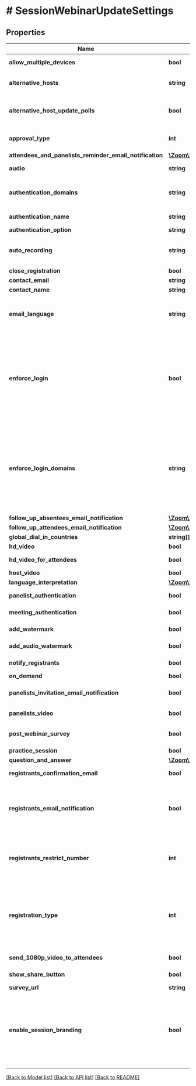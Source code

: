 # # SessionWebinarUpdateSettings

## Properties

Name | Type | Description | Notes
------------ | ------------- | ------------- | -------------
**allow_multiple_devices** | **bool** | Allow attendees to join from multiple devices. | [optional]
**alternative_hosts** | **string** | Alternative host emails or IDs. Multiple values separated by comma. | [optional]
**alternative_host_update_polls** | **bool** | Whether the **Allow alternative hosts to add or edit polls** feature is enabled. This requires Zoom version 5.8.0 or higher. | [optional]
**approval_type** | **int** | &#x60;0&#x60; - Automatically approve.&lt;br&gt;&#x60;1&#x60; - Manually approve.&lt;br&gt;&#x60;2&#x60; - No registration required. | [optional] [default to self::APPROVAL_TYPE_2]
**attendees_and_panelists_reminder_email_notification** | [**\Zoom\Api\Model\CreateWebinarSettingsAttendeesAndPanelistsReminderEmailNotification**](CreateWebinarSettingsAttendeesAndPanelistsReminderEmailNotification.md) |  | [optional]
**audio** | **string** | Determine how participants can join the audio portion of the webinar. | [optional] [default to 'both']
**authentication_domains** | **string** | If user has configured [\&quot;Sign Into Zoom with Specified Domains\&quot;](https://support.zoom.us/hc/en-us/articles/360037117472-Authentication-Profiles-for-Meetings-and-Webinars#h_5c0df2e1-cfd2-469f-bb4a-c77d7c0cca6f) option, this will list the domains that are authenticated. | [optional]
**authentication_name** | **string** | Authentication name set in the [authentication profile](https://support.zoom.us/hc/en-us/articles/360037117472-Authentication-Profiles-for-Meetings-and-Webinars#h_5c0df2e1-cfd2-469f-bb4a-c77d7c0cca6f). | [optional]
**authentication_option** | **string** | Webinar authentication option id. | [optional]
**auto_recording** | **string** | Automatic recording:&lt;br&gt;&#x60;local&#x60; - Record on local.&lt;br&gt;&#x60;cloud&#x60; -  Record on cloud.&lt;br&gt;&#x60;none&#x60; - Disabled. | [optional] [default to 'none']
**close_registration** | **bool** | Close registration after event date. | [optional]
**contact_email** | **string** | Contact email for registration | [optional]
**contact_name** | **string** | Contact name for registration | [optional]
**email_language** | **string** | Set the email language to one of the following: &#x60;en-US&#x60;,&#x60;de-DE&#x60;,&#x60;es-ES&#x60;,&#x60;fr-FR&#x60;,&#x60;jp-JP&#x60;,&#x60;pt-PT&#x60;,&#x60;ru-RU&#x60;,&#x60;zh-CN&#x60;, &#x60;zh-TW&#x60;, &#x60;ko-KO&#x60;, &#x60;it-IT&#x60;, &#x60;vi-VN&#x60;. | [optional]
**enforce_login** | **bool** | Only signed in users can join this meeting.  **This field is deprecated and will not be supported in the future.**  &lt;br&gt;&lt;br&gt;As an alternative, use the \&quot;meeting_authentication\&quot;, \&quot;authentication_option\&quot; and \&quot;authentication_domains\&quot; fields to understand the [authentication configurations](https://support.zoom.us/hc/en-us/articles/360037117472-Authentication-Profiles-for-Meetings-and-Webinars) set for the Webinar. | [optional]
**enforce_login_domains** | **string** | Only signed in users with specified domains can join meetings.  **This field is deprecated and will not be supported in the future.**  &lt;br&gt;&lt;br&gt;As an alternative, use the \&quot;meeting_authentication\&quot;, \&quot;authentication_option\&quot; and \&quot;authentication_domains\&quot; fields to understand the [authentication configurations](https://support.zoom.us/hc/en-us/articles/360037117472-Authentication-Profiles-for-Meetings-and-Webinars) set for the Webinar. | [optional]
**follow_up_absentees_email_notification** | [**\Zoom\Api\Model\CreateWebinarSettingsFollowUpAbsenteesEmailNotification**](CreateWebinarSettingsFollowUpAbsenteesEmailNotification.md) |  | [optional]
**follow_up_attendees_email_notification** | [**\Zoom\Api\Model\CreateWebinarSettingsFollowUpAttendeesEmailNotification**](CreateWebinarSettingsFollowUpAttendeesEmailNotification.md) |  | [optional]
**global_dial_in_countries** | **string[]** | List of global dial-in countries | [optional]
**hd_video** | **bool** | Default to HD video. | [optional] [default to false]
**hd_video_for_attendees** | **bool** | Whether HD video for attendees is enabled. | [optional] [default to false]
**host_video** | **bool** | Start video when host joins webinar. | [optional]
**language_interpretation** | [**\Zoom\Api\Model\CreateWebinarSettingsLanguageInterpretation**](CreateWebinarSettingsLanguageInterpretation.md) |  | [optional]
**panelist_authentication** | **bool** | Require panelists to authenticate to join | [optional]
**meeting_authentication** | **bool** | Only authenticated users can join Webinar. | [optional]
**add_watermark** | **bool** | Add watermark that identifies the viewing participant. | [optional]
**add_audio_watermark** | **bool** | Add audio watermark that identifies the participants. | [optional]
**notify_registrants** | **bool** | Send notification email to registrants when the host updates a webinar. | [optional]
**on_demand** | **bool** | Make the webinar on-demand | [optional] [default to false]
**panelists_invitation_email_notification** | **bool** | Send invitation email to panelists (If &#x60;false&#x60;, do not send invitation email to panelists). | [optional]
**panelists_video** | **bool** | Start video when panelists join webinar. | [optional]
**post_webinar_survey** | **bool** | Zoom will open a survey page in attendees&#39; browsers after leaving the webinar | [optional]
**practice_session** | **bool** | Enable practice session. | [optional] [default to false]
**question_and_answer** | [**\Zoom\Api\Model\CreateWebinarSettingsQuestionAndAnswer**](CreateWebinarSettingsQuestionAndAnswer.md) |  | [optional]
**registrants_confirmation_email** | **bool** | Send confirmation email to registrants. | [optional]
**registrants_email_notification** | **bool** | Send email notifications to registrants about approval, cancellation, denial of the registration. The value of this field must be set to true in order to use the &#x60;registrants_confirmation_email&#x60; field. | [optional]
**registrants_restrict_number** | **int** | Restrict number of registrants for a webinar. By default, it is set to &#x60;0&#x60;. A &#x60;0&#x60; value means that the restriction option is disabled. Provide a number higher than 0 to restrict the webinar registrants by the that number. | [optional] [default to 0]
**registration_type** | **int** | Registration types. Only used for recurring webinars with a fixed time.&lt;br&gt;&#x60;1&#x60; - Attendees register once and can attend any of the webinar sessions.&lt;br&gt;&#x60;2&#x60; - Attendees need to register for each session in order to attend.&lt;br&gt;&#x60;3&#x60; - Attendees register once and can choose one or more sessions to attend. | [optional] [default to self::REGISTRATION_TYPE_1]
**send_1080p_video_to_attendees** | **bool** | Always send 1080p video to attendees. | [optional] [default to false]
**show_share_button** | **bool** | Show social share buttons on the registration page. | [optional]
**survey_url** | **string** | Survey url for post webinar survey | [optional]
**enable_session_branding** | **bool** | Whether the **Webinar Session Branding** setting is enabled. This setting lets hosts visually customize a webinar by setting a session background. This also lets hosts use [Webinar Session Branding](https://support.zoom.us/hc/en-us/articles/4836268732045-Using-Webinar-Session-Branding) to set the Virtual Background for and apply name tags to hosts, alternative hosts, panelists, interpreters, and speakers. | [optional]

[[Back to Model list]](../../README.md#models) [[Back to API list]](../../README.md#endpoints) [[Back to README]](../../README.md)
